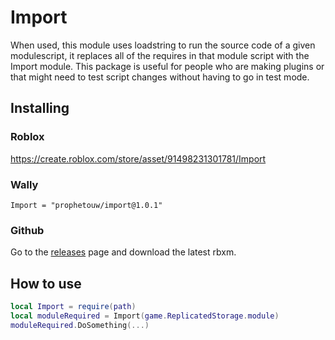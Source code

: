 # Import
When used, this module uses loadstring to run the source code of a given modulescript, it replaces all of the requires in that module script with the Import module. This package is useful for people who are making plugins or that might need to test script changes without having to go in test mode.
## Installing
### Roblox
https://create.roblox.com/store/asset/91498231301781/Import
### Wally
```
Import = "prophetouw/import@1.0.1"
```
### Github
Go to the [releases](https://github.com/ProphetOuw/Import/releases/tag/v1) page and download the latest rbxm.
## How to use
```lua
local Import = require(path)
local moduleRequired = Import(game.ReplicatedStorage.module)
moduleRequired.DoSomething(...)
```